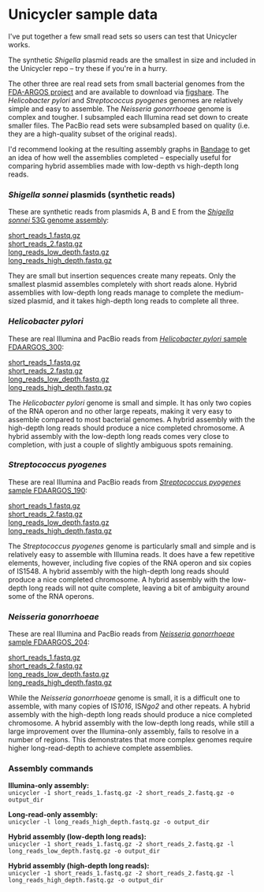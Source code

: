 # Unicycler sample data

I've put together a few small read sets so users can test that Unicycler works.

The synthetic _Shigella_ plasmid reads are the smallest in size and included in the Unicycler repo – try these if you're in a hurry.

The other three are real read sets from small bacterial genomes from the [FDA-ARGOS project](https://www.ncbi.nlm.nih.gov/bioproject/231221) and are available to download via [figshare](https://figshare.com/projects/Unicycler_sample_data/23065). The _Helicobacter pylori_ and _Streptococcus pyogenes_ genomes are relatively simple and easy to assemble. The _Neisseria gonorrhoeae_ genome is complex and tougher. I subsampled each Illumina read set down to create smaller files. The PacBio read sets were subsampled based on quality (i.e. they are a high-quality subset of the original reads).

I'd recommend looking at the resulting assembly graphs in [Bandage](https://github.com/rrwick/Bandage) to get an idea of how well the assemblies completed – especially useful for comparing hybrid assemblies made with low-depth vs high-depth long reads.


### _Shigella sonnei_ plasmids (synthetic reads)

These are synthetic reads from plasmids A, B and E from the [_Shigella sonnei_ 53G genome assembly](https://www.ncbi.nlm.nih.gov/genome/417?genome_assembly_id=166795):

[short_reads_1.fastq.gz](https://github.com/rrwick/Unicycler/blob/master/sample_data/short_reads_1.fastq.gz)<br>
[short_reads_2.fastq.gz](https://github.com/rrwick/Unicycler/blob/master/sample_data/short_reads_2.fastq.gz)<br>
[long_reads_low_depth.fastq.gz](https://github.com/rrwick/Unicycler/blob/master/sample_data/long_reads_low_depth.fastq.gz)<br>
[long_reads_high_depth.fastq.gz](https://github.com/rrwick/Unicycler/blob/master/sample_data/long_reads_high_depth.fastq.gz)

They are small but insertion sequences create many repeats. Only the smallest plasmid assembles completely with short reads alone. Hybrid assemblies with low-depth long reads manage to complete the medium-sized plasmid, and it takes high-depth long reads to complete all three.


### _Helicobacter pylori_

These are real Illumina and PacBio reads from [_Helicobacter pylori_ sample FDAARGOS_300](https://www.ncbi.nlm.nih.gov/biosample/?term=SAMN06173313):

[short_reads_1.fastq.gz](https://ndownloader.figshare.com/files/8801860)<br>
[short_reads_2.fastq.gz](https://ndownloader.figshare.com/files/8801863)<br>
[long_reads_low_depth.fastq.gz](https://ndownloader.figshare.com/files/8801857)<br>
[long_reads_high_depth.fastq.gz](https://ndownloader.figshare.com/files/8801854)

The _Helicobacter pylori_ genome is small and simple. It has only two copies of the RNA operon and no other large repeats, making it very easy to assemble compared to most bacterial genomes. A hybrid assembly with the high-depth long reads should produce a nice completed chromosome. A hybrid assembly with the low-depth long reads comes very close to completion, with just a couple of slightly ambiguous spots remaining.


### _Streptococcus pyogenes_

These are real Illumina and PacBio reads from [_Streptococcus pyogenes_ sample FDAARGOS_190](https://www.ncbi.nlm.nih.gov/biosample/?term=SAMN04875527):

[short_reads_1.fastq.gz](https://ndownloader.figshare.com/files/8801875)<br>
[short_reads_2.fastq.gz](https://ndownloader.figshare.com/files/8801878)<br>
[long_reads_low_depth.fastq.gz](https://ndownloader.figshare.com/files/8801872)<br>
[long_reads_high_depth.fastq.gz](https://ndownloader.figshare.com/files/8801869)

The _Streptococcus pyogenes_ genome is particularly small and simple and is relatively easy to assemble with Illumina reads. It does have a few repetitive elements, however, including five copies of the RNA operon and six copies of IS1548. A hybrid assembly with the high-depth long reads should produce a nice completed chromosome. A hybrid assembly with the low-depth long reads will not quite complete, leaving a bit of ambiguity around some of the RNA operons.


### _Neisseria gonorrhoeae_

These are real Illumina and PacBio reads from [_Neisseria gonorrhoeae_ sample FDAARGOS_204](https://www.ncbi.nlm.nih.gov/biosample/?term=SAMN04875541):

[short_reads_1.fastq.gz](https://ndownloader.figshare.com/files/8802211)<br>
[short_reads_2.fastq.gz](https://ndownloader.figshare.com/files/8802214)<br>
[long_reads_low_depth.fastq.gz](https://ndownloader.figshare.com/files/8802208)<br>
[long_reads_high_depth.fastq.gz](https://ndownloader.figshare.com/files/8802205)

While the _Neisseria gonorrhoeae_ genome is small, it is a difficult one to assemble, with many copies of IS<i>1016</i>, IS<i>Ngo2</i> and other repeats. A hybrid assembly with the high-depth long reads should produce a nice completed chromosome. A hybrid assembly with the low-depth long reads, while still a large improvement over the Illumina-only assembly, fails to resolve in a number of regions. This demonstrates that more complex genomes require higher long-read-depth to achieve complete assemblies.


### Assembly commands

__Illumina-only assembly:__<br>
`unicycler -1 short_reads_1.fastq.gz -2 short_reads_2.fastq.gz -o output_dir`

__Long-read-only assembly:__<br>
`unicycler -l long_reads_high_depth.fastq.gz -o output_dir`

__Hybrid assembly (low-depth long reads):__<br>
`unicycler -1 short_reads_1.fastq.gz -2 short_reads_2.fastq.gz -l long_reads_low_depth.fastq.gz -o output_dir`

__Hybrid assembly (high-depth long reads):__<br>
`unicycler -1 short_reads_1.fastq.gz -2 short_reads_2.fastq.gz -l long_reads_high_depth.fastq.gz -o output_dir`




